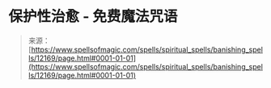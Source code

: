<!--yml

category: 未分类

date: 2024-06-12 18:49:41

-->

# 保护性治愈 - 免费魔法咒语

> 来源：[https://www.spellsofmagic.com/spells/spiritual_spells/banishing_spells/12169/page.html#0001-01-01](https://www.spellsofmagic.com/spells/spiritual_spells/banishing_spells/12169/page.html#0001-01-01)
